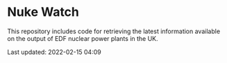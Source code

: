 # Nuke Watch

This repository includes code for retrieving the latest information available on the output of EDF nuclear power plants in the UK.

Last updated: 2022-02-15 04:09